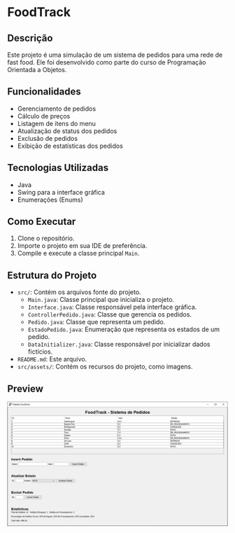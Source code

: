 # FoodTrack

## Descrição

Este projeto é uma simulação de um sistema de pedidos para uma rede de fast food. Ele foi desenvolvido como parte do curso de Programação Orientada a Objetos.

## Funcionalidades

- Gerenciamento de pedidos
- Cálculo de preços
- Listagem de itens do menu
- Atualização de status dos pedidos
- Exclusão de pedidos
- Exibição de estatísticas dos pedidos

## Tecnologias Utilizadas

- Java
- Swing para a interface gráfica
- Enumerações (Enums)

## Como Executar

1. Clone o repositório.
2. Importe o projeto em sua IDE de preferência.
3. Compile e execute a classe principal `Main`.

## Estrutura do Projeto

- `src/`: Contém os arquivos fonte do projeto.
  - `Main.java`: Classe principal que inicializa o projeto.
  - `Interface.java`: Classe responsável pela interface gráfica.
  - `ControllerPedido.java`: Classe que gerencia os pedidos.
  - `Pedido.java`: Classe que representa um pedido.
  - `EstadoPedido.java`: Enumeração que representa os estados de um pedido.
  - `DataInitializer.java`: Classe responsável por inicializar dados fictícios.
- `README.md`: Este arquivo.
- `src/assets/`: Contém os recursos do projeto, como imagens.

## Preview

<img src="src/assets/preview.png">
